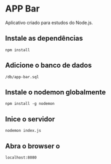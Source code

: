 # APP Bar
Aplicativo criado para estudos do Node.js.

## Instale as dependências
`npm install`

## Adicione o banco de dados
`/db/app-bar.sql`


## Instale o nodemon globalmente
`npm install -g nodemon`


## Inice o servidor
`nodemon index.js`

## Abra o browser o 
`localhost:8080`
